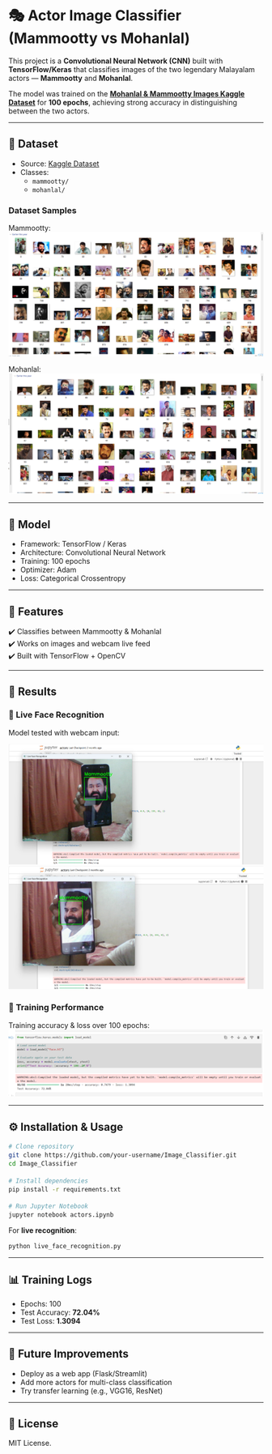 # 🎭 Actor Image Classifier (Mammootty vs Mohanlal)

This project is a **Convolutional Neural Network (CNN)** built with **TensorFlow/Keras** that classifies images of the two legendary Malayalam actors — **Mammootty** and **Mohanlal**.  

The model was trained on the **[Mohanlal & Mammootty Images Kaggle Dataset](https://www.kaggle.com/datasets/fillerink/mohanlal-mammooty-images)** for **100 epochs**, achieving strong accuracy in distinguishing between the two actors.  

---

## 📂 Dataset
- Source: [Kaggle Dataset](https://www.kaggle.com/datasets/fillerink/mohanlal-mammooty-images)  
- Classes:  
  - `mammootty/`  
  - `mohanlal/`  

### Dataset Samples
Mammootty:  
![Mammootty](screenshots/mammooty.png)  

Mohanlal:  
![Mohanlal](screenshots/mohanlal.png)  

---

## 🧠 Model
- Framework: TensorFlow / Keras  
- Architecture: Convolutional Neural Network  
- Training: 100 epochs  
- Optimizer: Adam  
- Loss: Categorical Crossentropy  

---

## 🚀 Features
✔️ Classifies between Mammootty & Mohanlal  
✔️ Works on images and webcam live feed  
✔️ Built with TensorFlow + OpenCV  

---

## 📸 Results  

### 🔹 Live Face Recognition
Model tested with webcam input:  

![Prediction Example 1](screenshots/live1.png)  
![Prediction Example 2](screenshots/live2.png)  

### 🔹 Training Performance
Training accuracy & loss over 100 epochs:  
![Training](screenshots/training.png)  

---

## ⚙️ Installation & Usage
```bash
# Clone repository
git clone https://github.com/your-username/Image_Classifier.git
cd Image_Classifier

# Install dependencies
pip install -r requirements.txt

# Run Jupyter Notebook
jupyter notebook actors.ipynb
```

For **live recognition**:
```bash
python live_face_recognition.py
```

---

## 📊 Training Logs
- Epochs: 100  
- Test Accuracy: **72.04%**  
- Test Loss: **1.3094**  

---

## 📌 Future Improvements
- Deploy as a web app (Flask/Streamlit)  
- Add more actors for multi-class classification  
- Try transfer learning (e.g., VGG16, ResNet)  

---

## 📝 License
MIT License.  
